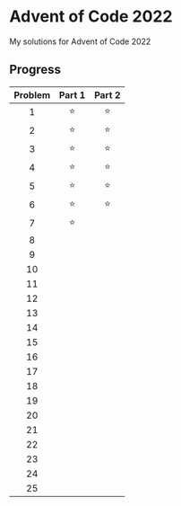 # Advent of Code 2022
My solutions for Advent of Code 2022

## Progress
| **Problem** | **Part 1** | **Part 2** |
|:-----------:|:----------:|:----------:|
|      1      |     ⭐     |     ⭐     |
|      2      |     ⭐     |     ⭐     |
|      3      |     ⭐     |     ⭐     |
|      4      |     ⭐     |     ⭐     |
|      5      |     ⭐     |     ⭐     |
|      6      |     ⭐     |     ⭐     |
|      7      |     ⭐     |            |
|      8      |            |            |
|      9      |            |            |
|      10     |            |            |
|      11     |            |            |
|      12     |            |            |
|      13     |            |            |
|      14     |            |            |
|      15     |            |            |
|      16     |            |            |
|      17     |            |            |
|      18     |            |            |
|      19     |            |            |
|      20     |            |            |
|      21     |            |            |
|      22     |            |            |
|      23     |            |            |
|      24     |            |            |
|      25     |            |            |